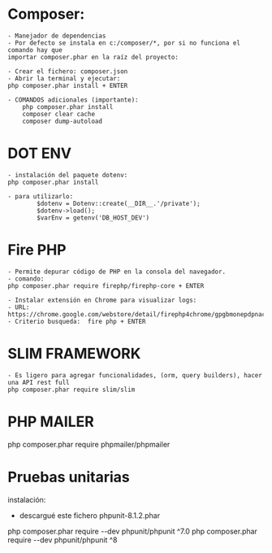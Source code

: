 # Composer:    
    - Manejador de dependencias
    - Por defecto se instala en c:/composer/*, por si no funciona el comando hay que 
    importar composer.phar en la raíz del proyecto:

    - Crear el fichero: composer.json
    - Abrir la terminal y ejecutar:
    php composer.phar install + ENTER

    - COMANDOS adicionales (importante):
        php composer.phar install
        composer clear cache
        composer dump-autoload    

# DOT ENV
    - instalación del paquete dotenv:
    php composer.phar install

    - para utilizarlo:
            $dotenv = Dotenv::create(__DIR__.'/private');
            $dotenv->load();
            $varEnv = getenv('DB_HOST_DEV')

# Fire PHP
    - Permite depurar código de PHP en la consola del navegador.
    - comando:
    php composer.phar require firephp/firephp-core + ENTER

    - Instalar extensión en Chrome para visualizar logs:
    - URL:
    https://chrome.google.com/webstore/detail/firephp4chrome/gpgbmonepdpnacijbbdijfbecmgoojma
    - Criterio busqueda:  fire php + ENTER

# SLIM FRAMEWORK    
    - Es ligero para agregar funcionalidades, (orm, query builders), hacer una API rest full
    php composer.phar require slim/slim



# PHP MAILER
 php composer.phar require phpmailer/phpmailer


# Pruebas unitarias
instalación:

- descargué este fichero
phpunit-8.1.2.phar

php composer.phar require --dev phpunit/phpunit ^7.0
php composer.phar require --dev phpunit/phpunit ^8
 

